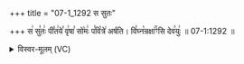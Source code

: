 +++
title = "07-1_1292 स सुतः"

+++
स꣢ सु꣣तः꣢ पी꣣त꣢ये꣣ वृ꣢षा꣣ सो꣡मः꣢ प꣣वि꣡त्रे꣢ अर्षति। वि꣣घ्न꣡न्रक्षा꣢꣯ꣳसि देव꣣युः꣢ ॥ 07-1:1292 ॥

<details><summary>विस्वर-मूलम् (VC)</summary>

स सुतः पीतये वृषा सोमः पवित्रे अर्षति । विघ्नन्रक्षाꣳसि देवयुः ॥१२९२॥
</details>